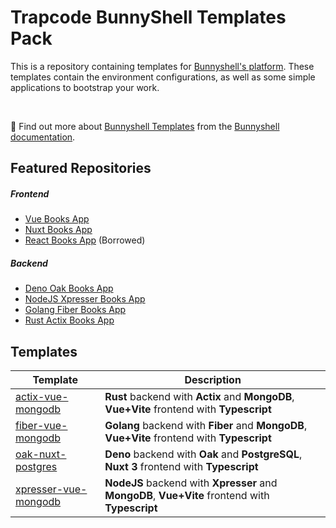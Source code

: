 # Trapcode BunnyShell Templates Pack

This is a repository containing templates for [Bunnyshell's platform](https://www.bunnyshell.com/).
These templates contain the environment configurations, as well as some simple applications to bootstrap your work.

&nbsp;

📖 Find out more about [Bunnyshell Templates](https://documentation.bunnyshell.com/docs/templates-what-are-templates)
from the [Bunnyshell documentation](https://documentation.bunnyshell.com/).

## Featured Repositories

##### Frontend

- [Vue Books App](https://github.com/trapcodeio/vue-books-app)
- [Nuxt Books App](https://github.com/trapcodeio/nuxt-books-app)
- [React Books App](https://github.com/bunnyshell/templates/tree/main/components/react-books-app) (Borrowed)

##### Backend

- [Deno Oak Books App](https://github.com/trapcodeio/deno-oak-books-app)
- [NodeJS Xpresser Books App](https://github.com/trapcodeio/xpresser-books-app)
- [Golang Fiber Books App](https://github.com/trapcodeio/golang-fiber-books-app)
- [Rust Actix Books App](https://github.com/trapcodeio/rust-actix-books-app)

## Templates

| Template                                                                     | Description                                                                                     |
|------------------------------------------------------------------------------|-------------------------------------------------------------------------------------------------|
| [actix-vue-mongodb](./.bunnyshell/templates/actix-vue-mongo/README.md)       | **Rust** backend with **Actix** and **MongoDB**, **Vue+Vite** frontend with **Typescript**      |
| [fiber-vue-mongodb](./.bunnyshell/templates/fiber-vue-mongo/README.md)       | **Golang** backend with **Fiber** and **MongoDB**, **Vue+Vite** frontend with **Typescript**    |
| [oak-nuxt-postgres](./.bunnyshell/templates/oak-nuxt-postgres/README.md)     | **Deno** backend with **Oak** and **PostgreSQL**, **Nuxt 3** frontend with **Typescript**       |
| [xpresser-vue-mongodb](./.bunnyshell/templates/xpresser-vue-mongo/README.md) | **NodeJS** backend with **Xpresser** and **MongoDB**, **Vue+Vite** frontend with **Typescript** |